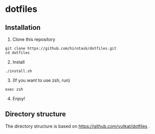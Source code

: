 # dotfiles

## Installation

1. Clone this repository
```
git clone https://github.com/hirotask/dotfiles.git
cd dotfiles
```

2. Install
```
./install.sh
```

3. (If you want to use zsh, run)
```
exec zsh
```

4. Enjoy!

## Directory structure

The directory structure is based on https://github.com/yutkat/dotfiles .
